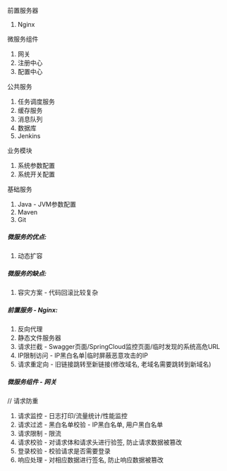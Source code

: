 前置服务器

1. Nginx

微服务组件

1. 网关
2. 注册中心
3. 配置中心

公共服务

1. 任务调度服务
2. 缓存服务
3. 消息队列
4. 数据库
5. Jenkins

业务模块

1. 系统参数配置
2. 系统开关配置

基础服务

1. Java - JVM参数配置
2. Maven
3. Git



##### 微服务的优点:

1. 动态扩容

##### 微服务的缺点:

1. 容灾方案 - 代码回滚比较复杂



##### 前置服务 - Nginx:

1. 反向代理
1. 静态文件服务器
1. 请求拦截 - Swagger页面/SpringCloud监控页面/临时发现的系统高危URL
1. IP限制访问 - IP黑白名单|临时屏蔽恶意攻击的IP
1. 请求重定向 - 旧链接跳转至新链接(修改域名, 老域名需要跳转到新域名)

##### 微服务组件 - 网关

// 请求防重

1. 请求监控 - 日志打印/流量统计/性能监控
2. 请求过滤 - 黑白名单校验 - IP黑白名单, 用户黑白名单
3. 请求限制 - 限流
4. 请求校验 - 对请求体和请求头进行验签, 防止请求数据被篡改
5. 登录校验 - 校验请求是否需要登录
6. 响应处理 - 对相应数据进行签名, 防止响应数据被篡改

